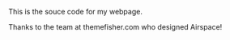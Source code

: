 This is the souce code for my webpage.

Thanks to the team at themefisher.com who designed Airspace!

